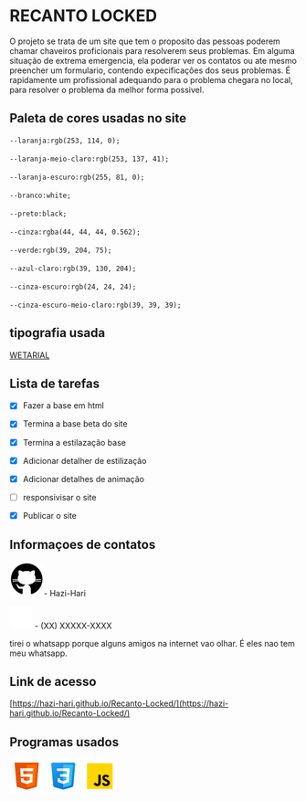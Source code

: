 # RECANTO LOCKED

O projeto se trata de um site que tem o proposito das pessoas poderem chamar chaveiros proficionais para resolverem seus problemas. Em alguma situação de extrema emergencia, ela poderar ver os contatos ou ate mesmo preencher um formulario, contendo expecificações dos seus problemas. É rapidamente um profissional adequando para o problema chegara no local, para resolver o problema da melhor forma possivel. 

## Paleta de cores usadas no site
    --laranja:rgb(253, 114, 0);

    --laranja-meio-claro:rgb(253, 137, 41);

    --laranja-escuro:rgb(255, 81, 0);

    --branco:white;

    --preto:black;

    --cinza:rgba(44, 44, 44, 0.562);

    --verde:rgb(39, 204, 75);

    --azul-claro:rgb(39, 130, 204);

    --cinza-escuro:rgb(24, 24, 24);

    --cinza-escuro-meio-claro:rgb(39, 39, 39);

## tipografia usada
[WETARIAL](https://www.dafont.com/pt/wet-arial.font)

## Lista de tarefas

- [x]  Fazer a base em html

- [x] Termina a base beta do site

- [x] Termina a estilazação base

- [x] Adicionar detalher de estilização 

- [x] Adicionar detalhes de animação

- [ ] responsivisar o site

- [x] Publicar o site 

## Informaçoes de contatos
[![icone do site](./assets/img/markdown-img/github.png)](https://github.com/Hazi-Hari)- Hazi-Hari

![whatsapp](./assets/img/icones/whatsapp-branco.png) - (XX) XXXXX-XXXX

tirei o whatsapp porque alguns amigos na internet vao olhar. É eles nao tem meu whatsapp.

## Link de acesso



[https://hazi-hari.github.io/Recanto-Locked/](https://hazi-hari.github.io/Recanto-Locked/)

## Programas usados
![html](./assets/img/markdown-img/HTML.png)
![CSS](./assets/img/markdown-img/CSS.png)
![JS](./assets/img/markdown-img/JS.png)